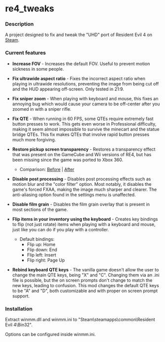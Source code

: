
# re4_tweaks

### Description
A project designed to fix and tweak the "UHD" port of Resident Evil 4 on [Steam](https://store.steampowered.com/app/254700/Resident_Evil_4/).

### Current features

 * **Increase FOV** - Increases the default FOV. Useful to prevent motion sickness in some people.

 * **Fix ultrawide aspect ratio** - Fixes the incorrect aspect ratio when playing in ultrawide resolutions, preventing the image from being cut off and the HUD appearing off-screen. Only tested in 21:9.

 * **Fix sniper zoom** - When playing with keyboard and mouse, this fixes an annoying bug which would cause your camera to be off-center after you zoomed in with a sniper rifle.

* **Fix QTE** - When running in 60 FPS, some QTEs require extremely fast button presses to work. This gets even worse in Professional difficulty, making it seem almost impossible to survive the minecart and the statue bridge QTEs. This fix makes QTEs that involve rapid button presses much more forgiving.

 * **Restore pickup screen transparency** - Restores a transparency effect that was present on the GameCube and Wii versions of RE4, but has been missing since the game was ported to Xbox 360. 
	* Comparison: [Before](https://i.imgur.com/AdP9AtK.jpg) | [After](https://i.imgur.com/BSKjq6b.jpg)

* **Disable post processing** - Disables post processing effects such as motion blur and the "color filter" option. Most notably, it disables the game's forced FXAA, making the image much sharper and clearer. 
The anti-aliasing option found in the settings menu is unaffected.

 * **Disable film grain** - Disables the film grain overlay that is present in most sections of the game.

 * **Flip items in your inventory using the keyboard** - Creates key bindings to flip (not just rotate) items when playing with a keyboard and mouse, just like you can do if you play with a controller.
    * Default bindings: 
		 * Flip up: Home
		 * Flip down: End
		 * Flip left: Insert
		 * Flip right: Page Up

 * **Rebind keyboard QTE keys** - The vanilla game doesn't allow the user to change the main QTE keys, being "X" and "C". Changing them via an .ini file is possible, but the on screen prompts don't change to match the new keys, leading to confusion. This mod changes the default QTE keys to be "A" and "D", both customizable and with proper on screen prompt support.

### Installation

Extract winmm.dll and winmm.ini to "Steam\steamapps\common\Resident Evil 4\Bin32".

Options can be configured inside winmm.ini.
